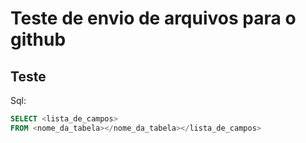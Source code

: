 # Teste de envio de arquivos para o github

## Teste

Sql:
```sql
SELECT <lista_de_campos>
FROM <nome_da_tabela></nome_da_tabela></lista_de_campos>
```

